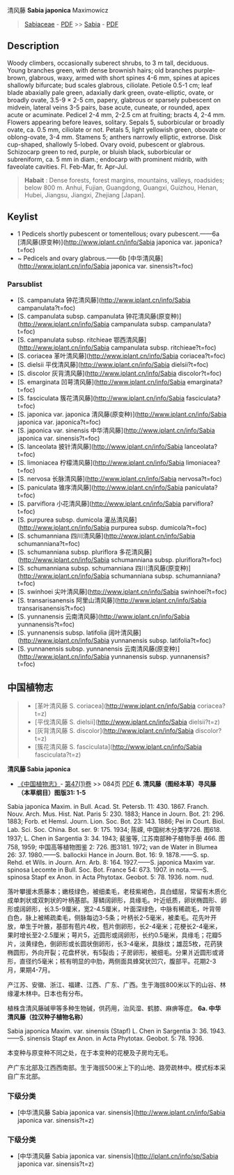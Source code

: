 清风藤 **Sabia japonica** Maximowicz

> [Sabiaceae](http://www.iplant.cn/info/Sabiaceae?t=foc) - [PDF](http://www.iplant.cn/foc/pdf/Sabiaceae.pdf) >> [Sabia](http://www.iplant.cn/info/Sabia?t=foc) - [PDF](http://www.iplant.cn/foc/pdf/Sabia.pdf)
## Description

Woody climbers, occasionally suberect shrubs, to 3 m tall, deciduous. Young branches green, with dense brownish hairs; old branches purple-brown, glabrous, waxy, armed with short spines 4-6 mm, spines at apices shallowly bifurcate; bud scales glabrous, ciliolate. Petiole 0.5-1 cm; leaf blade abaxially pale green, adaxially dark green, ovate-elliptic, ovate, or broadly ovate, 3.5-9 × 2-5 cm, papery, glabrous or sparsely pubescent on midvein, lateral veins 3-5 pairs, base acute, cuneate, or rounded, apex acute or acuminate. Pedicel 2-4 mm, 2-2.5 cm at fruiting; bracts 4, 2-4 mm. Flowers appearing before leaves, solitary. Sepals 5, suborbicular or broadly ovate, ca. 0.5 mm, ciliolate or not. Petals 5, light yellowish green, obovate or oblong-ovate, 3-4 mm. Stamens 5; anthers narrowly elliptic, extrorse. Disk cup-shaped, shallowly 5-lobed. Ovary ovoid, pubescent or glabrous. Schizocarp green to red, purple, or bluish black, suborbicular or subreniform, ca. 5 mm in diam.; endocarp with prominent midrib, with faveolate cavities. Fl. Feb-Mar, fr. Apr-Jul.


> **Habait** : 
> Dense forests, forest margins, mountains, valleys, roadsides; below 800 m. Anhui, Fujian, Guangdong, Guangxi, Guizhou, Henan, Hubei, Jiangsu, Jiangxi, Zhejiang [Japan].

## Keylist
* 1 Pedicels shortly pubescent or tomentellous; ovary pubescent.——6a [清风藤(原变种)](http://www.iplant.cn/info/Sabia japonica var. japonica?t=foc)
* ~ Pedicels and ovary glabrous.——6b [中华清风藤](http://www.iplant.cn/info/Sabia japonica var. sinensis?t=foc)

### Parsublist

* [S.  campanulata  钟花清风藤](http://www.iplant.cn/info/Sabia campanulata?t=foc)
* [S.  campanulata subsp. campanulata  钟花清风藤(原变种)](http://www.iplant.cn/info/Sabia campanulata subsp. campanulata?t=foc)
* [S.  campanulata subsp. ritchieae  鄂西清风藤](http://www.iplant.cn/info/Sabia campanulata subsp. ritchieae?t=foc)
* [S.  coriacea  革叶清风藤](http://www.iplant.cn/info/Sabia coriacea?t=foc)
* [S.  dielsii  平伐清风藤](http://www.iplant.cn/info/Sabia dielsii?t=foc)
* [S.  discolor  灰背清风藤](http://www.iplant.cn/info/Sabia discolor?t=foc)
* [S.  emarginata  凹萼清风藤](http://www.iplant.cn/info/Sabia emarginata?t=foc)
* [S.  fasciculata  簇花清风藤](http://www.iplant.cn/info/Sabia fasciculata?t=foc)
* [S.  japonica var. japonica  清风藤(原变种)](http://www.iplant.cn/info/Sabia japonica var. japonica?t=foc)
* [S.  japonica var. sinensis  中华清风藤](http://www.iplant.cn/info/Sabia japonica var. sinensis?t=foc)
* [S.  lanceolata  披针清风藤](http://www.iplant.cn/info/Sabia lanceolata?t=foc)
* [S.  limoniacea  柠檬清风藤](http://www.iplant.cn/info/Sabia limoniacea?t=foc)
* [S.  nervosa  长脉清风藤](http://www.iplant.cn/info/Sabia nervosa?t=foc)
* [S.  paniculata  锥序清风藤](http://www.iplant.cn/info/Sabia paniculata?t=foc)
* [S.  parviflora  小花清风藤](http://www.iplant.cn/info/Sabia parviflora?t=foc)
* [S.  purpurea subsp. dumicola  灌丛清风藤](http://www.iplant.cn/info/Sabia purpurea subsp. dumicola?t=foc)
* [S.  schumanniana  四川清风藤](http://www.iplant.cn/info/Sabia schumanniana?t=foc)
* [S.  schumanniana subsp. pluriflora  多花清风藤](http://www.iplant.cn/info/Sabia schumanniana subsp. pluriflora?t=foc)
* [S.  schumanniana subsp. schumanniana  四川清风藤(原变种)](http://www.iplant.cn/info/Sabia schumanniana subsp. schumanniana?t=foc)
* [S.  swinhoei  尖叶清风藤](http://www.iplant.cn/info/Sabia swinhoei?t=foc)
* [S.  transarisanensis  阿里山清风藤](http://www.iplant.cn/info/Sabia transarisanensis?t=foc)
* [S.  yunnanensis  云南清风藤](http://www.iplant.cn/info/Sabia yunnanensis?t=foc)
* [S.  yunnanensis subsp. latifolia  阔叶清风藤](http://www.iplant.cn/info/Sabia yunnanensis subsp. latifolia?t=foc)
* [S.  yunnanensis subsp. yunnanensis  云南清风藤(原变种)](http://www.iplant.cn/info/Sabia yunnanensis subsp. yunnanensis?t=foc)


## 中国植物志

> * [革叶清风藤  S.  coriacea](http://www.iplant.cn/info/Sabia coriacea?t=z)
> * [平伐清风藤  S.  dielsii](http://www.iplant.cn/info/Sabia dielsii?t=z)
> * [灰背清风藤  S.  discolor](http://www.iplant.cn/info/Sabia discolor?t=z)
> * [簇花清风藤  S.  fasciculata](http://www.iplant.cn/info/Sabia fasciculata?t=z)

**清风藤 Sabia japonica**

* [《中国植物志》](http://www.iplant.cn/frps)- [第47(1)卷](http://www.iplant.cn/frps/vol/47(1)) >> 084页 [PDF](http://www.iplant.cn/frps/pdf/47(1)/084a.PDF)
**6. 清风藤（图经本草）寻风藤（本草纲目）图版31: 1-5**

Sabia japonica Maxim. in Bull. Acad. St. Petersb. 11: 430. 1867. Franch. Nouv. Arch. Mus. Hist. Nat. Paris 5: 230. 1883; Hance in Journ. Bot. 21: 296. 1883; Forb. et Hemsl. Journ. Lion. Soc. Bot. 23: 143. 1886; Pei in Court. Biol. Lab. Sci. Soc. China. Bot. ser. 9: 175. 1934; 陈嵘, 中国树木分类学726. 图618. 1937; L. Chen in Sargentia 3: 34. 1943; 裴鉴等, 江苏南部种子植物手册 466. 图758, 1959; 中国高等植物图鉴 2: 726. 图3181. 1972; van de Water in Blumea 26: 37. 1980.——S. ballockii Hance in Journ. Bot. 16: 9. 1878.——S. sp. Rehd. et Wils. in Journ. Arn. Arb. 8: 164. 1927.——S. japonica Maxim var. spinosa Lecomte in Bull. Soc. Bot. France 54: 673. 1907. in nota.——S. spinosa Stapf ex Anon. in Acta Phytotax. Geobot. 5: 78. 1936. nom. nud.

落叶攀援木质藤本；嫩枝绿色，被细柔毛，老枝紫褐色，具白蜡层，常留有木质化成单刺状或双刺状的叶柄基部。芽鳞阔卵形，具缘毛。叶近纸质，卵状椭圆形、卵形或阔卵形，长3.5-9厘米，宽2-4.5厘米，叶面深绿色，中脉有稀疏毛，叶背带白色，脉上被稀疏柔毛，侧脉每边3-5条；叶柄长2-5毫米，被柔毛。花先叶开放，单生于叶腋，基部有苞片4枚，苞片倒卵形，长2-4毫米；花梗长2-4毫米，果时增长至2-2.5厘米；萼片5，近圆形或阔卵形，长约0.5毫米，具缘毛；花瓣5片，淡黄绿色，倒卵形或长圆状倒卵形，长3-4毫米，具脉纹；雄蕊5枚，花药狭椭圆形，外向开裂；花盘杯状，有5裂齿；子房卵形，被细毛。分果爿近圆形或肾形，直径约5毫米；核有明显的中肋，两侧面具蜂窝状凹穴，腹部平。花期2-3月，果期4-7月。

产江苏、安徽、浙江、福建、江西、广东、广西。生于海拔800米以下的山谷、林缘灌木林中。日本也有分布。

植株含清风藤碱甲等多种生物碱，供药用，治风湿、鹤膝、麻痹等症。
**6a. 中华清风藤（拉汉种子植物名称）**

Sabia japonica Maxim. var. sinensis (Stapf) L. Chen in Sargentia 3: 36. 1943.——S. sinensis Stapf ex Anon. in Acta Phytotax. Geobot. 5: 78. 1936.

本变种与原变种不同之处，在于本变种的花梗及子房均无毛。

产广东北部及江西西南部。生于海拔500米上下的山地、路旁疏林中。模式标本采自广东北部。

### 下级分类
* [中华清风藤  Sabia japonica var. sinensis](http://www.iplant.cn/info/Sabia japonica var. sinensis?t=z)

### 下级分类
* [中华清风藤  Sabia japonica var. sinensis](http://iplant.cn/info/sp/Sabia japonica var. sinensis?t=z)
